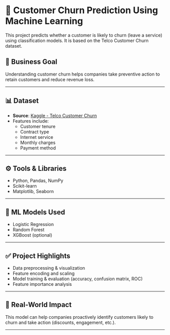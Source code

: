 # 🔄 Customer Churn Prediction Using Machine Learning

This project predicts whether a customer is likely to churn (leave a service) using classification models. It is based on the Telco Customer Churn dataset.

## 💼 Business Goal
Understanding customer churn helps companies take preventive action to retain customers and reduce revenue loss.

---

## 📊 Dataset
- **Source**: [Kaggle - Telco Customer Churn](https://www.kaggle.com/datasets/blastchar/telco-customer-churn)
- Features include:
  - Customer tenure
  - Contract type
  - Internet service
  - Monthly charges
  - Payment method

---

## ⚙️ Tools & Libraries
- Python, Pandas, NumPy
- Scikit-learn
- Matplotlib, Seaborn

---

## 🧠 ML Models Used
- Logistic Regression
- Random Forest
- XGBoost (optional)

---

## ✅ Project Highlights
- Data preprocessing & visualization
- Feature encoding and scaling
- Model training & evaluation (accuracy, confusion matrix, ROC)
- Feature importance analysis

---

## 📌 Real-World Impact
This model can help companies proactively identify customers likely to churn and take action (discounts, engagement, etc.).

---
